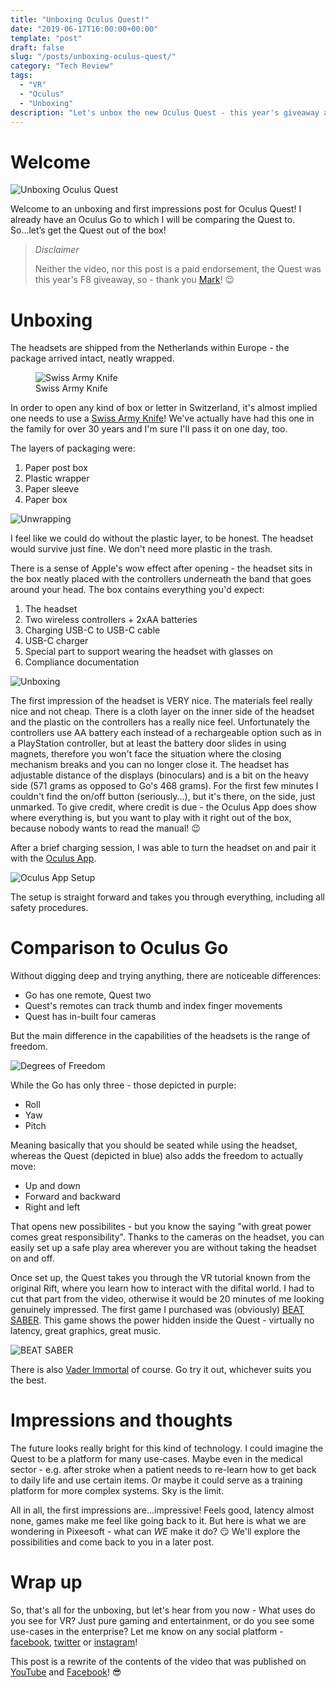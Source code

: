```yaml
---
title: "Unboxing Oculus Quest!"
date: "2019-06-17T16:00:00+00:00"
template: "post"
draft: false
slug: "/posts/unboxing-oculus-quest/"
category: "Tech Review"
tags:
  - "VR"
  - "Oculus"
  - "Unboxing"
description: "Let's unbox the new Oculus Quest - this year's giveaway at F8. We'll share our first impressions and compare it to Oculus Go."
---
```


# Welcome

![Unboxing Oculus Quest](/media/techreview/unboxing-oculus-thumbnail.jpg)

Welcome to an unboxing and first impressions post for Oculus Quest! I already have an Oculus Go to which I will be comparing the Quest to. So...let’s get the Quest out of the box!

> *Disclaimer*
>
> Neither the video, nor this post is a paid endorsement, the Quest was this year's F8 giveaway, so - thank you [Mark](https://www.facebook.com/zuck)! 😉

# Unboxing

The headsets are shipped from the Netherlands within Europe - the package arrived intact, neatly wrapped. 

<figure class="float-right" style="width: 240px">
	<img src="/media/techreview/unboxing-oculus-swiss.jpg" alt="Swiss Army Knife">
	<figcaption>Swiss Army Knife</figcaption>
</figure>

In order to open any kind of box or letter in Switzerland, it's almost implied one needs to use a [Swiss Army Knife](https://www.amazon.com/Victorinox-Swiss-Army-Huntsman-Leather/dp/B000IOI0NC/r)! We've actually have had this one in the family for over 30 years and I'm sure I'll pass it on one day, too.

The layers of packaging were:
1. Paper post box
2. Plastic wrapper
3. Paper sleeve
4. Paper box

![Unwrapping](/media/techreview/unboxing-oculus-wrapper.jpg)

I feel like we could do without the plastic layer, to be honest. The headset would survive just fine. We don't need more plastic in the trash.

There is a sense of Apple's wow effect after opening - the headset sits in the box neatly placed with the controllers underneath the band that goes around your head. The box contains everything you'd expect:

1. The headset
2. Two wireless controllers + 2xAA batteries
3. Charging USB-C to USB-C cable
4. USB-C charger
5. Special part to support wearing the headset with glasses on
6. Compliance documentation

![Unboxing](/media/techreview/unboxing-oculus-unboxed.jpg)

The first impression of the headset is VERY nice. The materials feel really nice and not cheap. There is a cloth layer on the inner side of the headset and the plastic on the controllers has a really nice feel. Unfortunately the controllers use AA battery each instead of a rechargeable option such as in a PlayStation controller, but at least the battery door slides in using magnets, therefore you won't face the situation where the closing mechanism breaks and you can no longer close it. The headset has adjustable distance of the displays (binoculars) and is a bit on the heavy side (571 grams as opposed to Go's 468 grams). For the first few minutes I couldn't find the on/off button (seriously...), but it's there, on the side, just unmarked. To give credit, where credit is due - the Oculus App does show where everything is, but you want to play with it right out of the box, because nobody wants to read the manual! 😉

After a brief charging session, I was able to turn the headset on and pair it with the [Oculus App](https://www.oculus.com/setup/).

![Oculus App Setup](/media/techreview/unboxing-oculus-setup.jpg)

The setup is straight forward and takes you through everything, including all safety procedures.

# Comparison to Oculus Go

Without digging deep and trying anything, there are noticeable differences:
- Go has one remote, Quest two
- Quest's remotes can track thumb and index finger movements
- Quest has in-built four cameras

But the main difference in the capabilities of the headsets is the range of freedom.

![Degrees of Freedom](/media/techreview/unboxing-oculus-degrees.jpg)

While the Go has only three - those depicted in purple:
- Roll
- Yaw
- Pitch

Meaning basically that you should be seated while using the headset, whereas the Quest (depicted in blue) also adds the freedom to actually move:

- Up and down
- Forward and backward
- Right and left

That opens new possibilites - but you know the saying "with great power comes great responsibility". Thanks to the cameras on the headset, you can easily set up a safe play area wherever you are without taking the headset on and off.

Once set up, the Quest takes you through the VR tutorial known from the original Rift, where you learn how to interact with the difital world. I had to cut that part from the video, otherwise it would be 20 minutes of me looking genuinely impressed. The first game I purchased was (obviously) [BEAT SABER](https://beatsaber.com/). This game shows the power hidden inside the Quest - virtually no latency, great graphics, great music.

![BEAT SABER](/media/techreview/unboxing-oculus-beatsaber.jpg)

There is also [Vader Immortal](https://www.oculus.com/vader-immortal/?locale=en_US) of course. Go try it out, whichever suits you the best.

# Impressions and thoughts

The future looks really bright for this kind of technology. I could imagine the Quest to be a platform for many use-cases. Maybe even in the medical sector - e.g. after stroke when a patient needs to re-learn how to get back to daily life and use certain items. Or maybe it could serve as a training platform for more complex systems. Sky is the limit.

All in all, the first impressions are...impressive! Feels good, latency almost none, games make me feel like going back to it. But here is what we are wondering in Pixeesoft - what can *WE* make it do? 😏 We'll explore the possibilities and come back to you in a later post.

# Wrap up

So, that's all for the unboxing, but let's hear from you now - What uses do you see for VR? Just pure gaming and entertainment, or do you see some use-cases in the enterprise? Let me know on any social platform - [facebook](https://www.facebook.com/pixeesoft), [twitter](https://www.twitter.com/pixeesoft) or [instagram](https://www.instagram.com/pixeesoft)!

This post is a rewrite of the contents of the video that was published on [YouTube](https://www.youtube.com/watch?v=MAf4p6w5GsE) and [Facebook](https://www.facebook.com/pixeesoft/videos/453121825249442)! 😎
